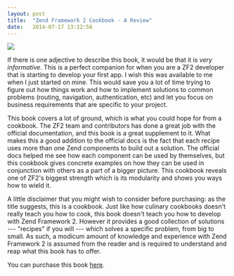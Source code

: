 ```yaml
---
layout: post
title:  "Zend Framework 2 Cookbook - A Review"
date:   2014-07-17 13:22:58
---
```


[<img src="http://www.packtpub.com/sites/default/files/4841OS_Cov.jpg" />](bit.ly/1a5zoUf)

If there is one adjective to describe this book, it would be that it is _very informative_. This is a perfect companion for when you are a ZF2 developer that is starting to develop your first app. I wish this was available to me when I just started on mine. This would save
you a lot of time trying to figure out how things work and how to implement solutions to common problems (routing, navigation, authentication, etc) and let you focus on
business requirements that are specific to your project.

This book covers a lot of ground, which is what you could hope for from a cookbook. The ZF2 team and contributors has done
a great job with the official documentation, and this book is a great supplement to it. What makes this a good addition to the official docs
is the fact that each recipe uses more than one Zend components to build out a solution. The official docs helped me see how each component can be used by themselves,
but this cookbook gives concrete examples on how they can be used in conjunction with others as a part of a bigger picture. This cookbook reveals one of ZF2's biggest strength which
is its modularity and shows you ways how to wield it.

A little disclaimer that you might wish to consider before purchasing: as the title suggests, this is a cookbook. Just like how culinary cookbooks doesn't really teach
you how to cook, this book doesn't teach you how to develop with Zend Framework 2. However it provides a good collection of solutions --- "recipes" if you will ---
which solves a specific problem, from big to small. As such, a modicum amount of knowledge and experience with Zend Framework 2 is assumed from the reader and is required to understand and reap what this book has to offer.

You can purchase this book [here](bit.ly/1a5zoUf).